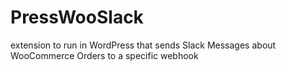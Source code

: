 # PressWooSlack
extension to run in WordPress that sends Slack Messages about WooCommerce Orders to a specific webhook 
